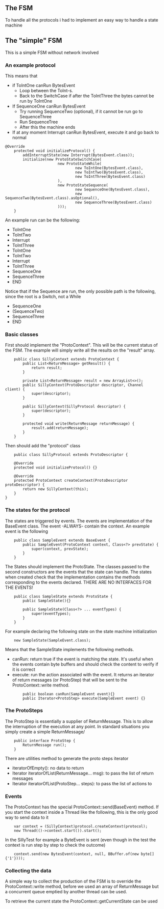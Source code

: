 ## The FSM

To handle all the protocols i had to implement an easy way to handle a state
machine

## The "simple" FSM

This is a simple FSM without network involved

### An example protocol

This means that

* if ToIntOne canRun BytesEvent
    * Loop between the ToInt-s.
    * Back to the SwitchCase if after the ToIntThree the bytes cannot be run by ToIntOne
* If SequenceOne canRun BytesEvent
    * Try running SequenceTwo (optional), if it cannot be run go to SequenceThree
    * Run SequenceTree
    * After this the machine ends
* If at any moment Interrupt canRun BytesEvent, execute it and go back to normal

```
@Override
    protected void initializeProtocol() {
        addInterruptState(new Interrupt(BytesEvent.class));
        initialize(new ProtoStateSwitchCase(
                        new ProtoStateWhile(
                                new ToIntOne(BytesEvent.class),
                                new ToIntTwo(BytesEvent.class),
                                new ToIntThree(BytesEvent.class)
                        ),
                        new ProtoStateSequence(
                                new SequenceOne(BytesEvent.class),
                                new SequenceTwo(BytesEvent.class).asOptional(),
                                new SequenceThree(BytesEvent.class)
                        )));
    }
```

An example run can be the following:

* ToIntOne
* ToIntTwo
* Interrupt
* ToIntThree
* ToIntOne
* ToIntTwo
* Interrupt
* ToIntThree
* SequenceOne
* SequenceThree
* END

Notice that if the Sequence are run, the only possible path is the following, since
the root is a Switch, not a While

* SequenceOne
* (SequenceTwo)
* SequenceThree
* END

### Basic classes

First should implement the "ProtoContext". This will be the current status of
the FSM. The example will simply write all the results on the "result" array.

```
    public class SillyContext extends ProtoContext {
        public List<ReturnMessage> getResult() {
            return result;
        }
    
        private List<ReturnMessage> result = new ArrayList<>();
        public SillyContext(ProtoDescriptor descriptor, Channel client) {
            super(descriptor);
        }
    
        public SillyContext(SillyProtocol descriptor) {
            super(descriptor);
        }
    
        protected void write(ReturnMessage returnMessage) {
            result.add(returnMessage);
        }
    }
```

Then should add the "protocol" class

```
    public class SillyProtocol extends ProtoDescriptor {

    @Override
    protected void initializeProtocol() {}

    @Override
    protected ProtoContext createContext(ProtoDescriptor protoDescriptor) {
        return new SillyContext(this);
    }
}
```

### The states for the protocol

The states are triggered by events. The events are implementation of the
BaseEvent class. The event -ALWAYS- contain the context. An example event
is the following

```
    public class SampleEvent extends BaseEvent {
        public SampleEvent(ProtoContext context, Class<?> prevState) {
            super(context, prevState);
        }
    }
```

The States should implement the ProtoState. The classes passed to the second
constructors are the events that the state can handle. The states when created
check that the implementation contains the methods corresponding to the events
declared. THERE ARE NO INTERFACES FOR THE EVENTS!

```
    public class SampleState extends ProtoState {
        public SampleState(){}

        public SampleState(Class<?> ... eventTypes) {
            super(eventTypes);
        }
    }
```

For example declaring the following state on the state machine initialization

```
    new SampleState(SampleEvent.class);
```

Means that the SampleState implements the following methods.

* canRun: return true if the event is matching the state. It's useful when
  the events contain byte buffers and should check the content to verify if
  it is correct
* execute: run the action associated with the event. It returns an iterator of
  return messages (or ProtoStep) that will be sent to the ProtoContext::write
  method.

```
        public boolean canRun(SampleEvent event){}
        public Iterator<ProtoStep> execute(SampleEvent event) {}
```

### The ProtoSteps

The ProtoStep is essentially a supplier of ReturnMessage. This is to allow the
interruption of the execution at any point. In standard situations you simply
create a simple ReturnMessage/

```
    public interface ProtoStep {
        ReturnMessage run();
    }
```

There are utilities method to generate the proto steps iterator

* iteratorOfEmpty(): no data to return
* Iterator<ProtoStep> iteratorOfList(ReturnMessage... msg): to pass the list of
  return messages
* Iterator<ProtoStep> iteratorOfList(ProtoStep... steps): to pass the list of
  actions to

### Events

The ProtoContext has the special ProtoContext::send(BaseEvent) method.
If you start the context inside a Thread like the following, this is the only
good way to send data to it

```
    var context = (SillyContext)protocol.createContext(protocol);
    new Thread(()->context.start()).start();
```

In the SillyTest for example a ByteEvent is sent (even though in the test the
context is run step by step to check the outcome)

```
    context.send(new BytesEvent(context, null, BBuffer.of(new byte[]{'1'})));
```

### Collecting the data

A simple way to collect the production of the FSM is to override the ProtoContext::write
method, before we used an array of ReturnMessage but a concurrent queue emptied
by another thread can be used.

To retrieve the current state the ProtoContext::getCurrentState can be used